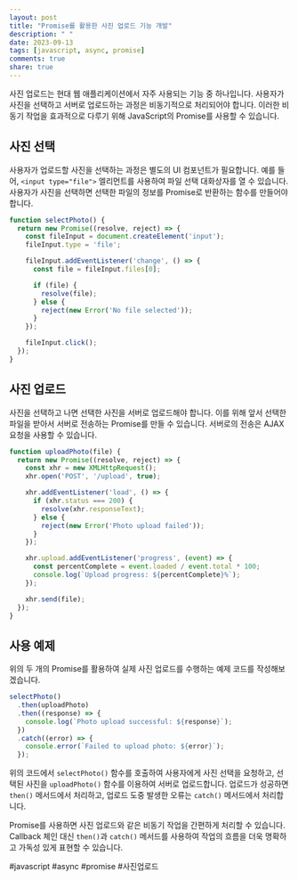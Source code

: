 ```yaml
---
layout: post
title: "Promise를 활용한 사진 업로드 기능 개발"
description: " "
date: 2023-09-13
tags: [javascript, async, promise]
comments: true
share: true
---
```


사진 업로드는 현대 웹 애플리케이션에서 자주 사용되는 기능 중 하나입니다. 사용자가 사진을 선택하고 서버로 업로드하는 과정은 비동기적으로 처리되어야 합니다. 이러한 비동기 작업을 효과적으로 다루기 위해 JavaScript의 Promise를 사용할 수 있습니다.

## 사진 선택

사용자가 업로드할 사진을 선택하는 과정은 별도의 UI 컴포넌트가 필요합니다. 예를 들어, `<input type="file">` 엘리먼트를 사용하여 파일 선택 대화상자를 열 수 있습니다. 사용자가 사진을 선택하면 선택한 파일의 정보를 Promise로 반환하는 함수를 만들어야 합니다.

```javascript
function selectPhoto() {
  return new Promise((resolve, reject) => {
    const fileInput = document.createElement('input');
    fileInput.type = 'file';

    fileInput.addEventListener('change', () => {
      const file = fileInput.files[0];

      if (file) {
        resolve(file);
      } else {
        reject(new Error('No file selected'));
      }
    });

    fileInput.click();
  });
}
```

## 사진 업로드

사진을 선택하고 나면 선택한 사진을 서버로 업로드해야 합니다. 이를 위해 앞서 선택한 파일을 받아서 서버로 전송하는 Promise를 만들 수 있습니다. 서버로의 전송은 AJAX 요청을 사용할 수 있습니다.

```javascript
function uploadPhoto(file) {
  return new Promise((resolve, reject) => {
    const xhr = new XMLHttpRequest();
    xhr.open('POST', '/upload', true);

    xhr.addEventListener('load', () => {
      if (xhr.status === 200) {
        resolve(xhr.responseText);
      } else {
        reject(new Error('Photo upload failed'));
      }
    });

    xhr.upload.addEventListener('progress', (event) => {
      const percentComplete = event.loaded / event.total * 100;
      console.log(`Upload progress: ${percentComplete}%`);
    });

    xhr.send(file);
  });
}
```

## 사용 예제

위의 두 개의 Promise를 활용하여 실제 사진 업로드를 수행하는 예제 코드를 작성해보겠습니다.

```javascript
selectPhoto()
  .then(uploadPhoto)
  .then((response) => {
    console.log(`Photo upload successful: ${response}`);
  })
  .catch((error) => {
    console.error(`Failed to upload photo: ${error}`);
  });
```

위의 코드에서 `selectPhoto()` 함수를 호출하여 사용자에게 사진 선택을 요청하고, 선택된 사진을 `uploadPhoto()` 함수를 이용하여 서버로 업로드합니다. 업로드가 성공하면 `then()` 메서드에서 처리하고, 업로드 도중 발생한 오류는 `catch()` 메서드에서 처리합니다.

Promise를 사용하면 사진 업로드와 같은 비동기 작업을 간편하게 처리할 수 있습니다. Callback 체인 대신 `then()`과 `catch()` 메서드를 사용하여 작업의 흐름을 더욱 명확하고 가독성 있게 표현할 수 있습니다.

#javascript #async #promise #사진업로드